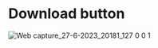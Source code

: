 # Download button
![Web capture_27-6-2023_20181_127 0 0 1](https://github.com/lotsun/Download-button/assets/50834895/60950a47-0cc8-4342-8180-54fa06f8b3b8)
